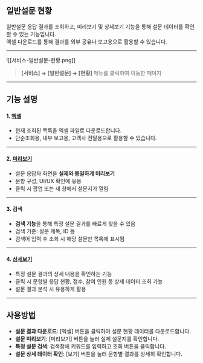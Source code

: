 ## 일반설문 현황

일반설문 응답 결과를 조회하고, 미리보기 및 상세보기 기능을 통해 설문 데이터를 확인할 수 있는 기능입니다.  
엑셀 다운로드를 통해 결과를 외부 공유나 보고용으로 활용할 수 있습니다.  

***
![[서비스-일반설문-현황.png]]

> **[서비스] → [일반설문] → [현황]** 메뉴를 클릭하여 이동한 페이지  

***

## 기능 설명

#### 1. [엑셀](엑셀.md)
- 현재 조회된 목록을 엑셀 파일로 다운로드합니다.  
- 단순조회용, 내부 보고용, 고객사 전달용으로 활용할 수 있습니다.  

***

#### 2. [미리보기](일반설문-미리보기.md)
- 설문 응답자 화면을 **실제와 동일하게 미리보기**
- 문항 구성, UI/UX 확인에 유용
- 클릭 시 팝업 또는 새 창에서 설문지가 열림

***

#### 3. 검색
- **검색 기능**을 통해 특정 설문 결과를 빠르게 찾을 수 있음
- 검색 기준: 설문 제목, ID 등
- 검색어 입력 후 조회 시 해당 설문만 목록에 표시됨

***

#### 4. [상세보기](일반설문-상세.md)
- 특정 설문 결과의 상세 내용을 확인하는 기능
- 클릭 시 문항별 응답 현황, 점수, 참여 인원 등 상세 데이터 조회 가능
- 설문 결과 분석 시 유용하게 활용

***

## 사용방법
- **설문 결과 다운로드**: [엑셀] 버튼을 클릭하여 설문 현황 데이터를 다운로드합니다.  
- **설문 미리보기**: [미리보기] 버튼을 눌러 실제 설문지를 확인합니다.  
- **특정 설문 검색**: 검색창에 키워드를 입력하고 조회 버튼을 클릭합니다.  
- **설문 상세 데이터 확인**: [보기] 버튼을 눌러 문항별 결과를 상세히 확인합니다.  
